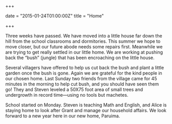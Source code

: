 +++

date = "2015-01-24T01:00:00Z"
title = "Home"

+++

Three weeks have passed. We have moved into a little house far down the hill from the school classrooms and dormitories. This summer we hope to move closer, but our future abode needs some repairs first. Meanwhile we are trying to get really settled in our little home. We are working at pushing back the “bush” (jungle) that has been encroaching on the little house.

Several villagers have offered to help us cut back the bush and plant a little garden once the bush is gone. Again we are grateful for the kind people in our chosen home. Last Sunday two friends from the village came for 45 minutes in the morning to help cut bush, and you should have seen them go! They and Steven leveled a 50X75 foot area of small trees and undergrowth in record time—using no tools but machetes.

School started on Monday. Steven is teaching Math and English, and Alice is staying home to look after Grant and manage our household affairs. We look forward to a new year here in our new home, Paruima.